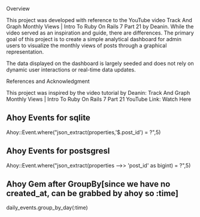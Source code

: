 Overview

This project was developed with reference to the YouTube video Track And Graph Monthly Views | Intro To Ruby On Rails 7 Part 21 by Deanin. 
While the video served as an inspiration and guide, there are  differences. The primary goal of this project is to create a simple analytical dashboard for admin users to visualize the monthly views of posts through a graphical representation.

The data displayed on the dashboard is largely seeded and does not rely on dynamic user interactions or real-time data updates.

References and Acknowledgment

This project was inspired by the video tutorial by Deanin:
Track And Graph Monthly Views | Intro To Ruby On Rails 7 Part 21
YouTube Link: Watch Here

 Ahoy Events for sqlite
 ------------------------
 Ahoy::Event.where("json_extract(properties,'$.post_id') = ?",5)
 
 Ahoy Events for postsgresl
 ------------------------
 Ahoy::Event.where("json_extract(properties -->> 'post_id' as bigint) = ?",5)

 Ahoy Gem after GroupBy[since we have no created_at, can be grabbed by ahoy so :time]
 -----------------------------------
 daily_events.group_by_day(:time)